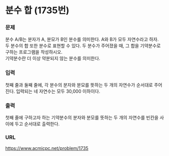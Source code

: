 # 분수 합 \(1735번\)

### 문제

분수 A/B는 분자가 A, 분모가 B인 분수를 의미한다. A와 B가 모두 자연수라고 하자.   
두 분수의 합 또한 분수로 표현할 수 있다. 두 분수가 주어졌을 때, 그 합을 기약분수로 구하는 프로그램을 작성하시오.   
기약분수란 더 이상 약분되지 않는 분수를 의미한다.
     

### 입력

첫째 줄과 둘째 줄에, 각 분수의 분자와 분모를 뜻하는 두 개의 자연수가 순서대로 주어진다. 입력되는 네 자연수는 모두 30,000 이하이다.


### 출력

첫째 줄에 구하고자 하는 기약분수의 분자와 분모를 뜻하는 두 개의 자연수를 빈칸을 사이에 두고 순서대로 출력한다.


### URL

https://www.acmicpc.net/problem/1735